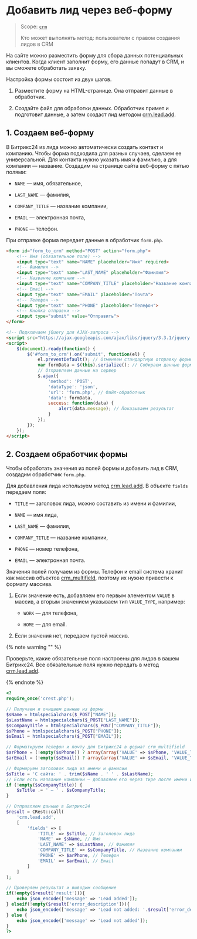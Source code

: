 # Добавить лид через веб-форму

> Scope: [`crm`](../../../api-reference/scopes/permissions.md)
>
> Кто может выполнять метод: пользователи с правом создания лидов в CRM

На сайте можно разместить форму для сбора данных потенциальных клиентов. Когда клиент заполнит форму, его данные попадут в CRM, и вы сможете обработать заявку.

Настройка формы состоит из двух шагов.

1. Разместите форму на HTML-странице. Она отправит данные в обработчик.

2. Создайте файл для обработки данных. Обработчик примет и подготовит данные, а затем создаст лид методом [crm.lead.add](../../../api-reference/crm/leads/crm-lead-add.md).

## 1. Создаем веб-форму

В Битрикс24 из лида можно автоматически создать контакт и компанию. Чтобы форма подходила для разных случаев, сделаем ее универсальной. Для контакта нужно указать имя и фамилию, а для компании — название. Создадим на странице сайта веб-форму с пятью полями:

- `NAME` — имя, обязательное,

- `LAST_NAME` — фамилия,

- `COMPANY_TITLE` — название компании,

- `EMAIL` — электронная почта,

- `PHONE` — телефон.

При отправке форма передает данные в обработчик `form.php`.

```html
<form id="form_to_crm" method="POST" action="form.php">
    <!-- Имя (обязательное поле) -->
    <input type="text" name="NAME" placeholder="Имя" required>
    <!-- Фамилия -->
    <input type="text" name="LAST_NAME" placeholder="Фамилия">
    <!-- Название компании -->
    <input type="text" name="COMPANY_TITLE" placeholder="Название компании">
    <!-- Email -->
    <input type="text" name="EMAIL" placeholder="Почта">
    <!-- Телефон -->
    <input type="text" name="PHONE" placeholder="Телефон">
    <!-- Кнопка отправки -->
    <input type="submit" value="Отправить">
</form>

<!-- Подключаем jQuery для AJAX-запроса -->
<script src="https://ajax.googleapis.com/ajax/libs/jquery/3.3.1/jquery.min.js"></script>
<script>
    $(document).ready(function() {
        $('#form_to_crm').on('submit', function(el) {
            el.preventDefault(); // Отменяем стандартную отправку формы
            var formData = $(this).serialize(); // Собираем данные формы
            // Отправляем данные на сервер
            $.ajax({
                'method': 'POST',
                'dataType': 'json',
                'url': 'form.php', // Файл-обработчик
                'data': formData,
                success: function(data) {
                    alert(data.message); // Показываем результат
                }
            });
        });
    });
</script>
```

## 2. Создаем обработчик формы

Чтобы обработать значения из полей формы и добавить лид в CRM, создадим обработчик `form.php`.

Для добавления лида используем метод [crm.lead.add](../../../api-reference/crm/leads/crm-lead-add.md). В объекте `fields` передаем поля:

- `TITLE` — заголовок лида, можно составить из имени и фамилии,

- `NAME` — имя лида,

- `LAST_NAME` — фамилия,

- `COMPANY_TITLE` — название компании,

- `PHONE` — номер телефона,

- `EMAIL` — электронная почта.

Значения полей получаем из формы. Телефон и email система хранит как массив объектов [crm_multifield](../../../api-reference/crm/data-types.md#crm_multifield), поэтому их нужно привести к формату массива.

1. Если значение есть, добавляем его первым элементом `VALUE` в массив, а вторым значением указываем тип  `VALUE_TYPE`, например:

   -  `WORK` — для телефона,

   -  `HOME` — для email.

2. Если значения нет, передаем пустой массив.

{% note warning "" %}

Проверьте, какие обязательные поля настроены для лидов в вашем Битрикс24. Все обязательные поля нужно передать в метод [crm.lead.add](../../../api-reference/crm/leads/crm-lead-add.md).

{% endnote %}

```php
<?
require_once('crest.php');

// Получаем и очищаем данные из формы
$sName = htmlspecialchars($_POST["NAME"]);
$sLastName = htmlspecialchars($_POST["LAST_NAME"]);
$sCompanyTitle = htmlspecialchars($_POST["COMPANY_TITLE"]);
$sPhone = htmlspecialchars($_POST["PHONE"]);
$sEmail = htmlspecialchars($_POST["EMAIL"]);

// Форматируем телефон и почту для Битрикс24 в формат crm_multifield
$arPhone = (!empty($sPhone)) ? array(array('VALUE' => $sPhone, 'VALUE_TYPE' => 'WORK')) : array();
$arEmail = (!empty($sEmail)) ? array(array('VALUE' => $sEmail, 'VALUE_TYPE' => 'HOME')) : array();

// Формируем заголовок лида из имени и фамилии
$sTitle = 'С сайта: ' . trim($sName . ' ' . $sLastName);
// Если есть название компании — добавляем его через тире после имени и фамилии
if (!empty($sCompanyTitle)) {
    $sTitle .= ' — ' . $sCompanyTitle;
}

// Отправляем данные в Битрикс24
$result = CRest::call(
    'crm.lead.add',
    [
        'fields' => [
            'TITLE' => $sTitle, // Заголовок лида
            'NAME' => $sName, // Имя
            'LAST_NAME' => $sLastName, // Фамилия
            'COMPANY_TITLE' => $sCompanyTitle, // Название компании
            'PHONE' => $arPhone, // Телефон
            'EMAIL' => $arEmail, // Email
        ]
    ]
);

// Проверяем результат и выводим сообщение
if(!empty($result['result'])){
    echo json_encode(['message' => 'Lead added']);
} elseif(!empty($result['error_description'])){
    echo json_encode(['message' => 'Lead not added: '.$result['error_description']]);
} else {
    echo json_encode(['message' => 'Lead not added']);
}
?>
```

